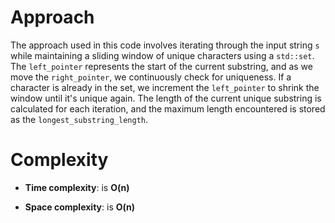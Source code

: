 # Approach
The approach used in this code involves iterating through the input string `s` while maintaining a sliding window of unique characters using a `std::set`. The `left_pointer` represents the start of the current substring, and as we move the `right_pointer`, we continuously check for uniqueness. If a character is already in the set, we increment the `left_pointer` to shrink the window until it's unique again. The length of the current unique substring is calculated for each iteration, and the maximum length encountered is stored as the `longest_substring_length`.

# Complexity
- **Time complexity**: is **O(n)**

- **Space complexity**: is **O(n)**
